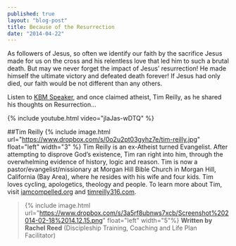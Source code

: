 ```yaml
---
published: true
layout: "blog-post"
title: Because of the Resurrection
date: "2014-04-22"
---
```


As followers of Jesus, so often we identify our faith by the sacrifice Jesus made for us on the cross and his relentless love that led him to such a brutal death. But may we never forget the impact of Jesus’ resurrection!  He made himself the ultimate victory and defeated death forever! If Jesus had only died, our faith would be not different than any others.

Listen to <a href="http://www.kbm.org/speakers" target="_blank">KBM Speaker</a>, and once claimed atheist, Tim Reilly, as he shared his thoughts on Resurrection…

{% include youtube.html video="jlaJas-wDTQ" %}

##Tim Reilly
{% include image.html url="https://www.dropbox.com/s/0o2u2pt03gyhz7e/tim-reilly.jpg" float="left" width="3" %} Tim Reilly is an ex-Atheist turned Evangelist. After attempting to disprove God’s existence, Tim ran right into him, through the overwhelming evidence of history, logic and reason. Tim is now a pastor/evangelist/missionary at Morgan Hill Bible Church in Morgan Hill, California (Bay Area), where he resides with his wife and four kids. Tim loves cycling, apologetics, theology and people. To learn more about Tim, visit <a href="http://www.iamcompelled.org" target="_blank">iamcompelled.org</a> and <a href="http://www.timreilly316.com" target="_blank">timreilly316.com</a>.

>{% include image.html url="https://www.dropbox.com/s/3a5rf8ubnws7xcb/Screenshot%202014-02-18%2014.12.15.png" float="left" width="5"%} **Written by Rachel Reed**       (Discipleship Training, Coaching and Life Plan Facilitator)